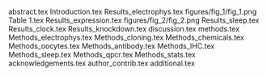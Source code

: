 abstract.tex
Introduction.tex
Results_electrophys.tex
figures/fig_1/fig_1.png
Table 1.tex
Results_expression.tex
figures/fig_2/fig_2.png
Results_sleep.tex
Results_clock.tex
Results_knockdown.tex
discussion.tex
methods.tex
Methods_electrophys.tex
Methods_cloning.tex
Methods_chemicals.tex
Methods_oocytes.tex
Methods_antibody.tex
Methods_IHC.tex
Methods_sleep.tex
Methods_qpcr.tex
Methods_stats.tex
acknowledgements.tex
author_contrib.tex
additional.tex